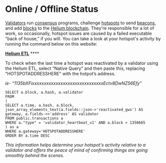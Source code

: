 # Online / Offline Status

[Validators](../../helium-glossary.md#validator) run [consensus](../../helium-glossary.md#consensus) programs, challenge [hotspots](../../helium-glossary.md#hotspot) to send [beacons](../../helium-glossary.md#beacon), and add [blocks](../../helium-glossary.md#block) to the [Helium blockchain](../../helium-glossary.md#helium-blockchain). They're responsible for a lot of work, so occasionally, hotspot issues are caused by a failed executable "back of house," if you will. You can take a look at your hotspot's activity by running the command below on this website:

[**Helium ETL**](https://etl.dewi.org/question#eyJkYXRhc2V0X3F1ZXJ5Ijp7ImRhdGFiYXNlIjpudWxsLCJuYXRpdmUiOnsicXVlcnkiOiIiLCJ0ZW1wbGF0ZS10YWdzIjp7fX0sInR5cGUiOiJuYXRpdmUifSwiZGlzcGxheSI6InRhYmxlIiwidmlzdWFsaXphdGlvbl9zZXR0aW5ncyI6e319) ****&#x20;

To check when the last time a hotspot was reactivated by a validator using the Helium ETL, select “Native Query” and then paste this, replacing "HOTSPOTADDRESSHERE" with the hotpot’s address.

_ie- “1135bXFixxxxxxxxxxxxxxxxxxxxxxxxxxxxxxEctv8DwNZ56Efy”_

```
SELECT a.block, a.hash, a.validator
FROM
(
SELECT a.time, a.hash, a.block, json_array_elements_text(a.fields::json->'reactivated_gws') AS gateway, a.fields->>'address' AS validator
FROM public.transactions a
WHERE a."type" = 'validator_heartbeat_v1' AND a.block > 1350665
) as a
WHERE a.gateway='HOTSPOTADDRESSHERE'
ORDER BY a.time DESC

```

_This information helps determine your hotspot's activity relative to a validator and offers the peace of mind of confirming things are going smoothly behind the scenes._
